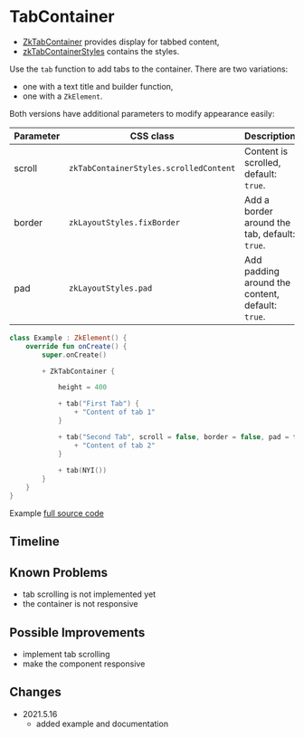 # TabContainer

* [ZkTabContainer](/core/core-core/src/jsMain/kotlin/zakadabar/stack/frontend/builtin/layout/tabcontainer/ZkTabContainer.kt) provides display for tabbed content,
* [zkTabContainerStyles](/core/core-core/src/jsMain/kotlin/zakadabar/stack/frontend/builtin/layout/tabcontainer/zkTabContainerStyles.kt) contains the styles.

Use the `tab` function to add tabs to the container. There are two variations:

* one with a text title and builder function,
* one with a `ZkElement`.

Both versions have additional parameters to modify appearance easily:

| Parameter | CSS class | Description |
| --- | --- | --- |
| scroll | `zkTabContainerStyles.scrolledContent` | Content is scrolled, default: `true`. |
| border | `zkLayoutStyles.fixBorder` | Add a border around the tab, default: `true`. |
| pad | `zkLayoutStyles.pad` | Add padding around the content, default: `true`. |

```kotlin
class Example : ZkElement() {
    override fun onCreate() {
        super.onCreate()

        + ZkTabContainer {

            height = 400

            + tab("First Tab") {
                + "Content of tab 1"
            }

            + tab("Second Tab", scroll = false, border = false, pad = false) {
                + "Content of tab 2"
            }
          
            + tab(NYI())
        }
    }
}
```

Example [full source code](/lib/examples/src/jsMain/kotlin/zakadabar/lib/examples/frontend/layout/TabContainerExample.kt)

<div data-zk-enrich="TabContainerExample"></div>


## Timeline

## Known Problems

* tab scrolling is not implemented yet
* the container is not responsive

## Possible Improvements

* implement tab scrolling
* make the component responsive

## Changes

* 2021.5.16
    * added example and documentation